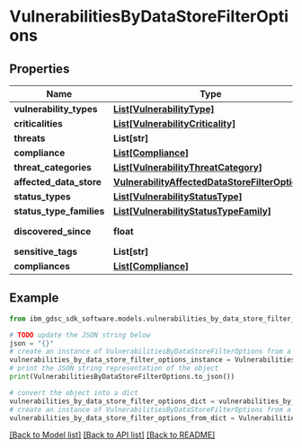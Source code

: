 # VulnerabilitiesByDataStoreFilterOptions


## Properties

Name | Type | Description | Notes
------------ | ------------- | ------------- | -------------
**vulnerability_types** | [**List[VulnerabilityType]**](VulnerabilityType.md) |  | [optional] 
**criticalities** | [**List[VulnerabilityCriticality]**](VulnerabilityCriticality.md) |  | [optional] 
**threats** | **List[str]** |  | [optional] 
**compliance** | [**List[Compliance]**](Compliance.md) |  | [optional] 
**threat_categories** | [**List[VulnerabilityThreatCategory]**](VulnerabilityThreatCategory.md) |  | [optional] 
**affected_data_store** | [**VulnerabilityAffectedDataStoreFilterOptions**](VulnerabilityAffectedDataStoreFilterOptions.md) |  | [optional] 
**status_types** | [**List[VulnerabilityStatusType]**](VulnerabilityStatusType.md) |  | [optional] 
**status_type_families** | [**List[VulnerabilityStatusTypeFamily]**](VulnerabilityStatusTypeFamily.md) |  | [optional] 
**discovered_since** | **float** | as epoch timestamp | [optional] 
**sensitive_tags** | **List[str]** |  | [optional] 
**compliances** | [**List[Compliance]**](Compliance.md) |  | [optional] 

## Example

```python
from ibm_gdsc_sdk_software.models.vulnerabilities_by_data_store_filter_options import VulnerabilitiesByDataStoreFilterOptions

# TODO update the JSON string below
json = "{}"
# create an instance of VulnerabilitiesByDataStoreFilterOptions from a JSON string
vulnerabilities_by_data_store_filter_options_instance = VulnerabilitiesByDataStoreFilterOptions.from_json(json)
# print the JSON string representation of the object
print(VulnerabilitiesByDataStoreFilterOptions.to_json())

# convert the object into a dict
vulnerabilities_by_data_store_filter_options_dict = vulnerabilities_by_data_store_filter_options_instance.to_dict()
# create an instance of VulnerabilitiesByDataStoreFilterOptions from a dict
vulnerabilities_by_data_store_filter_options_from_dict = VulnerabilitiesByDataStoreFilterOptions.from_dict(vulnerabilities_by_data_store_filter_options_dict)
```
[[Back to Model list]](../README.md#documentation-for-models) [[Back to API list]](../README.md#documentation-for-api-endpoints) [[Back to README]](../README.md)


